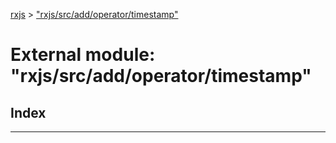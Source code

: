 [rxjs](../README.md) > ["rxjs/src/add/operator/timestamp"](../modules/_rxjs_src_add_operator_timestamp_.md)

# External module: "rxjs/src/add/operator/timestamp"

## Index

---

